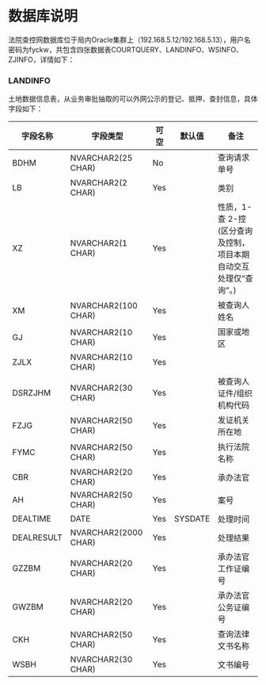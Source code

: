 # 数据库说明

法院查控网数据库位于局内Oracle集群上（192.168.5.12/192.168.5.13），用户名密码为fyckw，共包含四张数据表COURTQUERY、LANDINFO、WSINFO、ZJINFO，详情如下：

### LANDINFO

土地数据信息表，从业务审批抽取的可以外网公示的登记、抵押、查封信息，具体字段如下：

字段名称 | 字段类型 | 可空 | 默认值 | 备注
------- | ------- | ------- | ----- | ---
BDHM | NVARCHAR2(25 CHAR) | No |  | 查询请求单号
LB | NVARCHAR2(2 CHAR) | Yes |  | 类别
XZ | NVARCHAR2(1 CHAR) | Yes |  | 性质，1-查 2-控 (区分查询及控制，项目本期自动交互处理仅“查询”。)
XM | NVARCHAR2(100 CHAR) | Yes |  | 被查询人姓名
GJ | NVARCHAR2(10 CHAR) | Yes |  | 国家或地区
ZJLX | NVARCHAR2(10 CHAR) | Yes |  | 
DSRZJHM | NVARCHAR2(30 CHAR) | Yes |  | 被查询人证件/组织机构代码
FZJG | NVARCHAR2(50 CHAR) | Yes |  | 发证机关所在地
FYMC | NVARCHAR2(50 CHAR) | Yes |  | 执行法院名称
CBR | NVARCHAR2(20 CHAR) | Yes |  | 承办法官
AH | NVARCHAR2(50 CHAR) | Yes |  | 案号
DEALTIME | DATE | Yes | SYSDATE   | 处理时间
DEALRESULT | NVARCHAR2(2000 CHAR) | Yes |  | 处理结果
GZZBM | NVARCHAR2(20 CHAR) | Yes |  | 承办法官工作证编号
GWZBM | NVARCHAR2(20 CHAR) | Yes |  | 承办法官公务证编号
CKH | NVARCHAR2(50 CHAR) | Yes |  | 查询法律文书名称
WSBH | NVARCHAR2(30 CHAR) | Yes |  | 文书编号